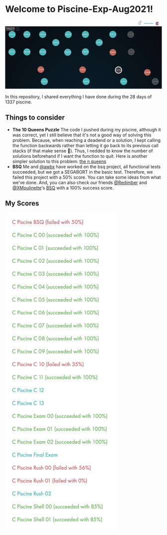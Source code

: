 # Welcome to Piscine-Exp-Aug2021!
![HOLY GRAPH](https://github.com/os-moussao/Piscine-Exp-Aug2021/blob/main/Holy%20Graph.png?raw=true)

In this repository, I shared everything I have done during the 28 days of 1337 piscine.

## Things to consider
- **The 10 Queens Puzzle**
The code I pushed during my piscine, although it was correct, yet I still believe that it's not a good way of solving this problem.
Because, when reaching a deadend or a solution, I kept calling the function backwards rather than letting it go back to its previous call stacks (if that make sense :slightly_smiling_face:). Thus, I nedded to know the number of solutions beforehand if I want the function to quit.
Here is another simpler solution to this problem: [the n queens](https://github.com/os-moussao/algorithms-and-data-structures/blob/master/Backtracking/01%20The%20N%20Queens/the_n_queens_puzzle.c)
- **BSQ**
 Me and [@awbx](https://github.com/awbx) have worked on the bsq project, all functional tests succeeded, but we got a SEGABORT in the basic test. Therefore, we failed this project with a 50% score.
You can take some ideas from what we've done. And, you can also check our friends [@Redimber](https://github.com/Redimber) and [@XMoulinette](https://github.com/XMoulinette)'s [BSQ](https://github.com/XMoulinette/BSQ_100) with a 100% success score.

## My Scores
![Scores img.](https://github.com/os-moussao/Piscine-Exp-Aug2021/blob/main/Scores.png?raw=true)
